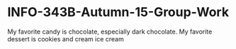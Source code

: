 # INFO-343B-Autumn-15-Group-Work

My favorite candy is chocolate, especially dark chocolate.
My favorite dessert is cookies and cream ice cream
